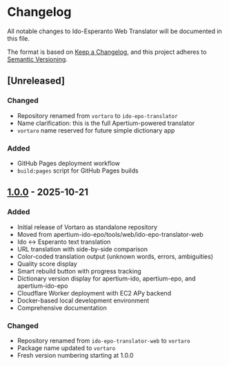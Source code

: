 # Changelog

All notable changes to Ido-Esperanto Web Translator will be documented in this file.

The format is based on [Keep a Changelog](https://keepachangelog.com/en/1.0.0/),
and this project adheres to [Semantic Versioning](https://semver.org/spec/v2.0.0.html).

## [Unreleased]

### Changed
- Repository renamed from `vortaro` to `ido-epo-translator`
- Name clarification: this is the full Apertium-powered translator
- `vortaro` name reserved for future simple dictionary app

### Added
- GitHub Pages deployment workflow
- `build:pages` script for GitHub Pages builds

## [1.0.0] - 2025-10-21

### Added
- Initial release of Vortaro as standalone repository
- Moved from apertium-ido-epo/tools/web/ido-epo-translator-web
- Ido ↔ Esperanto text translation
- URL translation with side-by-side comparison
- Color-coded translation output (unknown words, errors, ambiguities)
- Quality score display
- Smart rebuild button with progress tracking
- Dictionary version display for apertium-ido, apertium-epo, and apertium-ido-epo
- Cloudflare Worker deployment with EC2 APy backend
- Docker-based local development environment
- Comprehensive documentation

### Changed
- Repository renamed from `ido-epo-translator-web` to `vortaro`
- Package name updated to `vortaro`
- Fresh version numbering starting at 1.0.0

[1.0.0]: https://github.com/komapc/vortaro/releases/tag/v1.0.0

